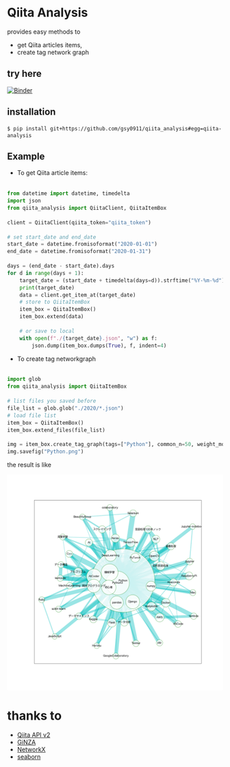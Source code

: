 # Qiita Analysis

provides easy methods to
* get Qiita articles items,
* create tag network graph

## try here

[![Binder](https://mybinder.org/badge_logo.svg)](https://mybinder.org/v2/gh/gsy0911/qiita_analysis/master?filepath=sample%2Fpublic_sample.ipynb)

## installation

```shell script
$ pip install git+https://github.com/gsy0911/qiita_analysis#egg=qiita-analysis
```

## Example

* To get Qiita article items:

```python

from datetime import datetime, timedelta
import json
from qiita_analysis import QiitaClient, QiitaItemBox

client = QiitaClient(qiita_token="qiita_token")

# set start_date and end_date
start_date = datetime.fromisoformat("2020-01-01")
end_date = datetime.fromisoformat("2020-01-31")

days = (end_date - start_date).days
for d in range(days + 1):
    target_date = (start_date + timedelta(days=d)).strftime("%Y-%m-%d")
    print(target_date)
    data = client.get_item_at(target_date)
    # store to QiitaItemBox
    item_box = QiitaItemBox()
    item_box.extend(data)
    
    # or save to local
    with open(f"./{target_date}.json", "w") as f:
        json.dump(item_box.dumps(True), f, indent=4)
```

* To create tag networkgraph

```python

import glob
from qiita_analysis import QiitaItemBox

# list files you saved before
file_list = glob.glob("./2020/*.json")
# load file list
item_box = QiitaItemBox()
item_box.extend_files(file_list)

img = item_box.create_tag_graph(tags=["Python"], common_n=50, weight_more_than=10)
img.savefig("Python.png")
```

the result is like

![python_img](./docs/pics/Python.png)

# thanks to

* [Qiita API v2](https://qiita.com/api/v2/docs)
* [GiNZA](https://github.com/megagonlabs/ginza)
* [NetworkX](https://github.com/networkx/networkx)
* [seaborn](https://github.com/mwaskom/seaborn)

